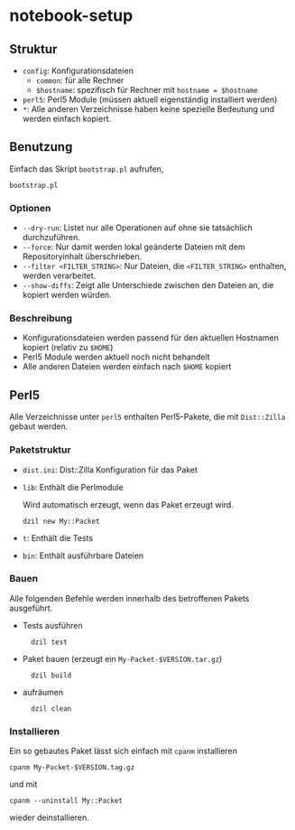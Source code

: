 notebook-setup
==============

## Struktur ##

-   `config`: Konfigurationsdateien
    - `common`: für alle Rechner
    - `$hostname`: spezifisch für Rechner mit `hostname = $hostname`
-   `perl5`: Perl5 Module (müssen aktuell eigenständig installiert werden)
-   `*`: Alle anderen Verzeichnisse haben keine spezielle Bedeutung und werden einfach kopiert.

## Benutzung ##

Einfach das Skript `bootstrap.pl` aufrufen,

    bootstrap.pl


### Optionen ###

- `--dry-run`: Listet nur alle Operationen auf ohne sie tatsächlich durchzuführen.
- `--force`: Nur damit werden lokal geänderte Dateien mit dem Repositoryinhalt überschrieben.
- `--filter <FILTER_STRING>`: Nur Dateien, die `<FILTER_STRING>` enthalten, werden verarbeitet.
- `--show-diffs`: Zeigt alle Unterschiede zwischen den Dateien an, die kopiert werden würden.

### Beschreibung ###

- Konfigurationsdateien werden passend für den aktuellen Hostnamen kopiert (relativ zu `$HOME`)
- Perl5 Module werden aktuell noch nicht behandelt
- Alle anderen Dateien werden einfach nach `$HOME` kopiert


## Perl5 ##

Alle Verzeichnisse unter `perl5` enthalten Perl5-Pakete, die mit `Dist::Zilla` gebaut werden.

### Paketstruktur ###

-   `dist.ini`: Dist::Zilla Konfiguration für das Paket
-   `lib`: Enthält die Perlmodule

    Wird automatisch erzeugt, wenn das Paket erzeugt wird.

        dzil new My::Packet

-   `t`: Enthält die Tests
-   `bin`: Enthält ausführbare Dateien

### Bauen ###

Alle folgenden Befehle werden innerhalb des betroffenen Pakets ausgeführt.

- Tests ausführen

        dzil test

- Paket bauen (erzeugt ein `My-Packet-$VERSION.tar.gz`)

        dzil build

- aufräumen

        dzil clean

### Installieren ###

Ein so gebautes Paket lässt sich einfach mit `cpanm` installieren

    cpanm My-Packet-$VERSION.tag.gz

und mit

    cpanm --uninstall My::Packet

wieder deinstallieren.
